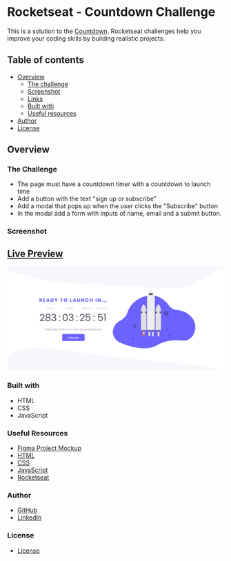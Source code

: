 # Rocketseat - Countdown Challenge

This is a solution to the [Countdown](https://efficient-sloth-d85.notion.site/Desafio-Countdown-4572ce6f5c91469abe0171f454a13e3f). Rocketseat challenges help you improve your coding skills by building realistic projects. 

## Table of contents

- [Overview](#overview)
  - [The challenge](#the-challenge)
  - [Screenshot](#screenshot)
  - [Links](#links)
  - [Built with](#built-with)
  - [Useful resources](#useful-resources)
- [Author](#author)
- [License](#license)


## Overview

### The Challenge

- The page must have a countdown timer with a countdown to launch time
- Add a button with the text "sign up or subscribe"
- Add a modal that pops up when the user clicks the "Subscribe" button
- In the modal add a form with inputs of name, email and a submit button.

### Screenshot

## [Live Preview](https://edlavio.github.io/Countdown/)

![Alt text](./img/Countdown.png "Countdown Screenshot")

### Built with

- HTML 
- CSS 
- JavaScript

### Useful Resources

- [Figma Project Mockup](https://www.figma.com/file/ZV86EYse4q1C4brMt2WeE7/Countdown?t=zoJ6ScJ04qYpaxT9-1)
- [HTML](https://www.w3schools.com/html/default.asp)
- [CSS](https://www.w3schools.com/css/default.asp)
- [JavaScript](https://www.w3schools.com/js/default.asp)
- [Rocketseat](https://app.rocketseat.com.br/me/pedro-alberto)

### Author 

- [GitHub](https://github.com/Edlavio)
- [LinkedIn](https://linkedin.com/in/edlavio)

 ### License
 
 - [License](./LICENSE "License")